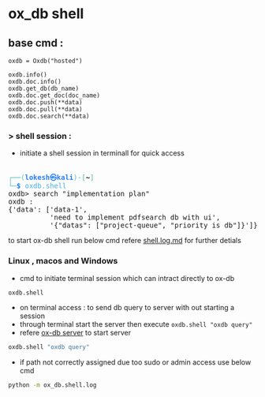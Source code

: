 # ox_db shell

## base cmd :

```
oxdb = Oxdb("hosted")

oxdb.info()
oxdb.doc.info()
oxdb.get_db(db_name)
oxdb.doc.get_doc(doc_name)
oxdb.doc.push(**data)
oxdb.doc.pull(**data)
oxdb.doc.search(**data)
```

### > shell session :

- initiate a shell session in terminall for quick access

<pre>                                                                                                           
<font color="#5EBDAB">┌──(</font><font color="#277FFF"><b>lokesh㉿kali</b></font><font color="#5EBDAB">)-[</font><b>~</b><font color="#5EBDAB">]</font>
<font color="#5EBDAB">└─</font><font color="#277FFF"><b>$</b></font> <font color="#49AEE6">oxdb.shell</font>                                     
oxdb&gt; search &quot;implementation plan&quot;
oxdb : 
{&apos;data&apos;: [&apos;data-1&apos;,
          &apos;need to implement pdfsearch db with ui&apos;,
          &apos;{&quot;datas&quot;: [&quot;project-queue&quot;, &quot;priority is db&quot;]}&apos;]}
</pre>

to start ox-db shell run below cmd refere [shell.log.md](./docs/shell.log.md) for further detials

### Linux , macos and Windows

- cmd to initiate terminal session which can intract directly to ox-db

```bash
oxdb.shell
```

- on terminal access : to send db query to server with out starting a session
- through terminal start the server then execute `oxdb.shell "oxdb query"`
- refere [ox-db server](#ox-db-server) to start server

```bash
oxdb.shell "oxdb query"
```

- if path not correctly assigned due too sudo or admin access use below cmd

```bash
python -m ox_db.shell.log
```
